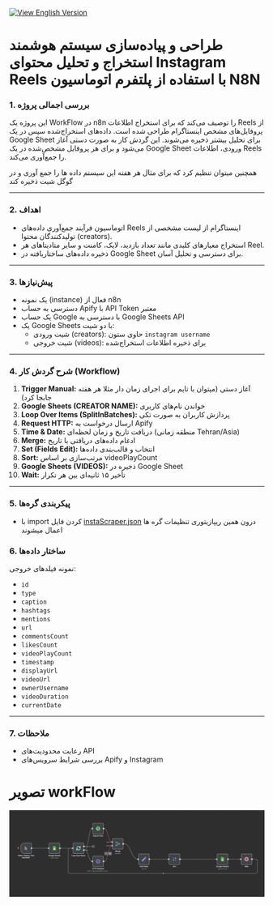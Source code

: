 [![View English Version](https://img.shields.io/badge/-View%20English%20Version-8A2BE2?style=for-the-badge&logo=googletranslate&logoColor=white)](README.md)



# طراحی و پیاده‌سازی سیستم هوشمند استخراج و تحلیل محتوای Instagram Reels با استفاده از پلتفرم اتوماسیون N8N 

### 1. بررسی اجمالی پروژه

این پروژه یک WorkFlow در n8n را توصیف می‌کند که برای استخراج اطلاعات Reels از پروفایل‌های مشخص اینستاگرام طراحی شده است. داده‌های استخراج‌شده سپس در یک Google Sheet برای تحلیل بیشتر ذخیره می‌شوند. این گردش کار به صورت دستی آغاز می‌شود و برای هر پروفایل مشخص‌شده در یک Google Sheet ورودی، اطلاعات Reels را جمع‌آوری می‌کند.

همچنین میتوان تنظیم کرد که برای مثال هر هفته این سیستم داده ها را جمع آوری و در گوگل شیت ذخیره کند

---

### 2. اهداف

- اتوماسیون فرآیند جمع‌آوری داده‌های Reels اینستاگرام از لیست مشخصی از تولیدکنندگان محتوا (creators).
- استخراج معیارهای کلیدی مانند تعداد بازدید، لایک، کامنت و سایر متادیتاهای هر Reel.
- ذخیره داده‌های ساختاریافته در Google Sheet برای دسترسی و تحلیل آسان.

---

### 3. پیش‌نیازها

- یک نمونه (instance) فعال از n8n  
- دسترسی به حساب Apify با API Token معتبر  
- یک حساب Google با دسترسی به Google Sheets API 
- یک Google Sheets با دو شیت:  
    - شیت ورودی (creators): حاوی ستون `instagram username`
    - شیت خروجی (videos): برای ذخیره اطلاعات استخراج‌شده

---

### 4. شرح گردش کار (Workflow)

1. **Trigger Manual:** آغاز دستی (میتوان با تایم برای اجرای زمان دار مثلا هر هفته جابجا کرد)
2. **Google Sheets (CREATOR NAME):** خواندن نام‌های کاربری
3. **Loop Over Items (SplitInBatches):** پردازش کاربران به صورت تکی
4. **Request HTTP:** ارسال درخواست به Apify
5. **Time & Date:** دریافت تاریخ و زمان لحظه‌ای (منطقه زمانی Tehran/Asia)
6. **Merge:** ادغام داده‌های دریافتی با تاریخ
7. **Set (Fields Edit):** انتخاب و قالب‌بندی داده‌ها
8. **Sort:** مرتب‌سازی بر اساس videoPlayCount
9. **Google Sheets (VIDEOS):** ذخیره در Google Sheet
10. **Wait:** تأخیر ۱۵ ثانیه‌ای بین هر تکرار

---

### 5. پیکربندی گره‌ها 

- با import کردن فایل [instaScraper.json](instaScraper.json) درون همین ریپازیتوری تنظیمات گره ها اعمال میشوند


### 6. ساختار داده‌ها

نمونه فیلدهای خروجی:
- `id`
- `type`
- `caption`
- `hashtags`
- `mentions`
- `url`
- `commentsCount`
- `likesCount`
- `videoPlayCount`
- `timestamp`
- `displayUrl`
- `videoUrl`
- `ownerUsername`
- `videoDuration`
- `currentDate`

---

### 7. ملاحظات

- رعایت محدودیت‌های API  
- بررسی شرایط سرویس‌های Apify و Instagram


# تصویر workFlow

![workFlow](src/image_2025-06-09_18-50-15.png)